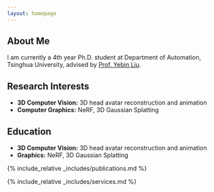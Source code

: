 ```yaml
---
layout: homepage
---
```


## About Me

I am currently a 4th year Ph.D. student at Department of Automation, Tsinghua University, advised by <a href="https://www.liuyebin.com/"><autocolor>Prof. Yebin Liu</autocolor></a>. 

## Research Interests

- **3D Computer Vision:** 3D head avatar reconstruction and animation
- **Computer Graphics:** NeRF, 3D Gaussian Splatting

## Education

- **3D Computer Vision:** 3D head avatar reconstruction and animation
- **Graphics:** NeRF, 3D Gaussian Splatting


{% include_relative _includes/publications.md %}

{% include_relative _includes/services.md %}
